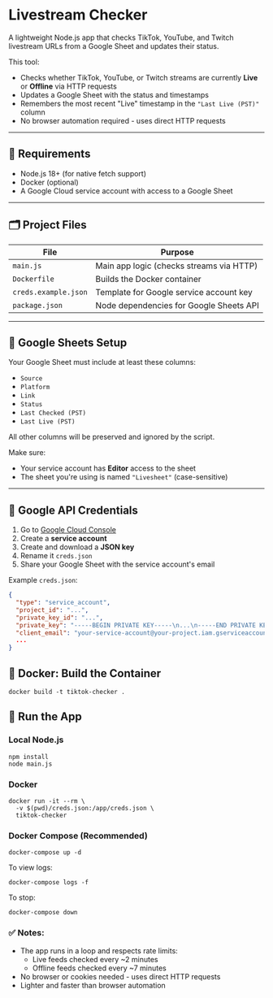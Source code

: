 # Livestream Checker

A lightweight Node.js app that checks TikTok, YouTube, and Twitch livestream URLs from a Google Sheet and updates their status.

This tool:
- Checks whether TikTok, YouTube, or Twitch streams are currently **Live** or **Offline** via HTTP requests
- Updates a Google Sheet with the status and timestamps
- Remembers the most recent "Live" timestamp in the `"Last Live (PST)"` column
- No browser automation required - uses direct HTTP requests

---

## 🔧 Requirements

- Node.js 18+ (for native fetch support)
- Docker (optional)
- A Google Cloud service account with access to a Google Sheet

---

## 🗂 Project Files

| File                 | Purpose                                   |
|----------------------|-------------------------------------------|
| `main.js`            | Main app logic (checks streams via HTTP) |
| `Dockerfile`         | Builds the Docker container               |
| `creds.example.json`   | Template for Google service account key |
| `package.json`       | Node dependencies for Google Sheets API   |

---

## 📄 Google Sheets Setup

Your Google Sheet must include at least these columns:

- `Source`
- `Platform`
- `Link`
- `Status`
- `Last Checked (PST)`
- `Last Live (PST)`

All other columns will be preserved and ignored by the script.

Make sure:
- Your service account has **Editor** access to the sheet
- The sheet you're using is named `"Livesheet"` (case-sensitive)

---

## 🔐 Google API Credentials

1. Go to [Google Cloud Console](https://console.cloud.google.com/)
2. Create a **service account**
3. Create and download a **JSON key**
4. Rename it `creds.json`
5. Share your Google Sheet with the service account's email

Example `creds.json`:
```json
{
  "type": "service_account",
  "project_id": "...",
  "private_key_id": "...",
  "private_key": "-----BEGIN PRIVATE KEY-----\n...\n-----END PRIVATE KEY-----\n",
  "client_email": "your-service-account@your-project.iam.gserviceaccount.com",
  ...
}
```

## 🐳 Docker: Build the Container

```shell
docker build -t tiktok-checker .
```

## 🚀 Run the App

### Local Node.js
```shell
npm install
node main.js
```

### Docker
```shell
docker run -it --rm \
  -v $(pwd)/creds.json:/app/creds.json \
  tiktok-checker
```

### Docker Compose (Recommended)
```shell
docker-compose up -d
```

To view logs:
```shell
docker-compose logs -f
```

To stop:
```shell
docker-compose down
```

### ✅ Notes:
- The app runs in a loop and respects rate limits:
  - Live feeds checked every ~2 minutes
  - Offline feeds checked every ~7 minutes
- No browser or cookies needed - uses direct HTTP requests
- Lighter and faster than browser automation